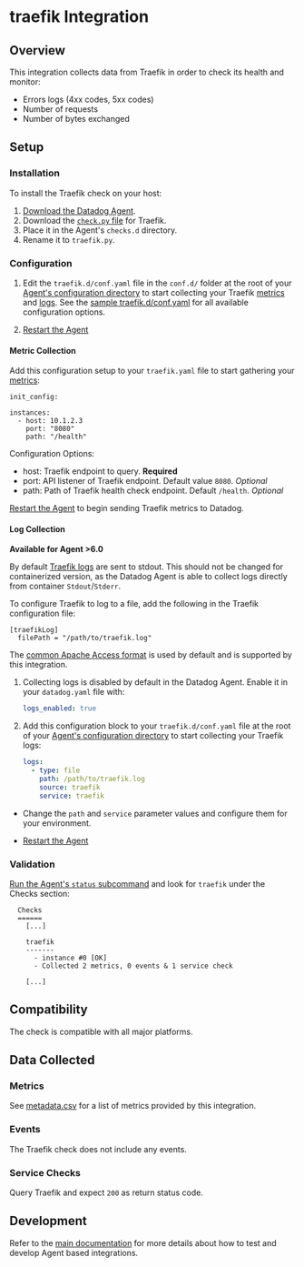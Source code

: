 # traefik Integration

## Overview

This integration collects data from Traefik in order to check its health and monitor:

- Errors logs (4xx codes, 5xx codes)
- Number of requests
- Number of bytes exchanged


## Setup

### Installation

To install the Traefik check on your host:
1. [Download the Datadog Agent][12].
2. Download the [`check.py` file][11] for Traefik.
3. Place it in the Agent's `checks.d` directory.
4. Rename it to `traefik.py`.

### Configuration

1. Edit the `traefik.d/conf.yaml` file in the `conf.d/` folder at the root of your [Agent's configuration directory][7] to start collecting your Traefik [metrics](#metric-collection) and [logs](#log-collection).
  See the [sample traefik.d/conf.yaml][8] for all available configuration options.

2. [Restart the Agent][3]

#### Metric Collection

Add this configuration setup to your `traefik.yaml` file to start gathering your [metrics][2]:

```
init_config:

instances:
  - host: 10.1.2.3
    port: "8080"
    path: "/health"
```

Configuration Options:

- host: Traefik endpoint to query. __Required__
- port: API listener of Traefik endpoint. Default value `8080`. _Optional_
- path: Path of Traefik health check endpoint. Default `/health`. _Optional_

[Restart the Agent][3] to begin sending Traefik metrics to Datadog.

#### Log Collection

**Available for Agent >6.0**

By default [Traefik logs][9] are sent to stdout. This should not be changed for containerized version, as the Datadog Agent is able to collect logs directly from container `Stdout`/`Stderr`.

To configure Traefik to log to a file, add the following in the Traefik configuration file:

```
[traefikLog]
  filePath = "/path/to/traefik.log"
```

The [common Apache Access format][10] is used by default and is supported by this integration.

1. Collecting logs is disabled by default in the Datadog Agent. Enable it in your `datadog.yaml` file with:

      ```yaml
      logs_enabled: true
      ```


2.  Add this configuration block to your `traefik.d/conf.yaml` file  at the root of your [Agent's configuration directory][7] to start collecting your Traefik logs:

      ```yaml
      logs:
        - type: file
          path: /path/to/traefik.log
          source: traefik
          service: traefik
      ```

* Change the `path` and `service` parameter values and configure them for your environment. 

* [Restart the Agent][3]

### Validation

[Run the Agent's `status` subcommand][4] and look for `traefik` under the Checks section:

```
  Checks
  ======
    [...]

    traefik
    -------
      - instance #0 [OK]
      - Collected 2 metrics, 0 events & 1 service check

    [...]
```

## Compatibility

The check is compatible with all major platforms.

## Data Collected

### Metrics

See [metadata.csv][5] for a list of metrics provided by this integration.

### Events

The Traefik check does not include any events.

### Service Checks

Query Traefik and expect `200` as return status code.

## Development

Refer to the [main documentation][6] for more details about how to test and develop Agent based integrations.

[1]: https://raw.githubusercontent.com/DataDog/cookiecutter-datadog-check/master/%7B%7Bcookiecutter.check_name%7D%7D/images/snapshot.png
[2]: #metrics
[3]: https://docs.datadoghq.com/agent/faq/agent-commands/#start-stop-restart-the-agent
[4]: https://docs.datadoghq.com/agent/faq/agent-commands/#agent-status-and-information
[5]: https://github.com/DataDog/cookiecutter-datadog-check/blob/master/%7B%7Bcookiecutter.check_name%7D%7D/metadata.csv
[6]: https://docs.datadoghq.com/developers/
[7]: https://docs.datadoghq.com/agent/faq/agent-configuration-files/#agent-configuration-directory
[8]: https://github.com/DataDog/integrations-extras/blob/master/traefik/conf.yaml.example
[9]: https://docs.traefik.io/configuration/logs/#traefik-logs
[10]: https://docs.traefik.io/configuration/logs/#clf-common-log-format
[11]: https://github.com/DataDog/integrations-extras/blob/master/traefik/datadog_checks/traefik/traefik.py
[12]: https://app.datadoghq.com/account/settings#agent
